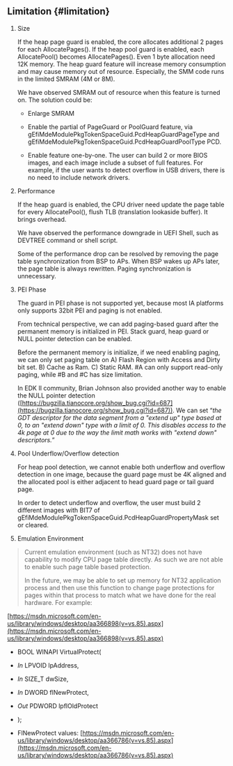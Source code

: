 <!--- @file
  Additional Overflow Detection file: - Limitation

  Copyright (c) 2018, Intel Corporation. All rights reserved.<BR>

  Redistribution and use in source (original document form) and 'compiled'
  forms (converted to PDF, epub, HTML and other formats) with or without
  modification, are permitted provided that the following conditions are met:

  1) Redistributions of source code (original document form) must retain the
     above copyright notice, this list of conditions and the following
     disclaimer as the first lines of this file unmodified.

  2) Redistributions in compiled form (transformed to other DTDs, converted to
     PDF, epub, HTML and other formats) must reproduce the above copyright
     notice, this list of conditions and the following disclaimer in the
     documentation and/or other materials provided with the distribution.

  THIS DOCUMENTATION IS PROVIDED BY TIANOCORE PROJECT "AS IS" AND ANY EXPRESS OR
  IMPLIED WARRANTIES, INCLUDING, BUT NOT LIMITED TO, THE IMPLIED WARRANTIES OF
  MERCHANTABILITY AND FITNESS FOR A PARTICULAR PURPOSE ARE DISCLAIMED. IN NO
  EVENT SHALL TIANOCORE PROJECT  BE LIABLE FOR ANY DIRECT, INDIRECT, INCIDENTAL,
  SPECIAL, EXEMPLARY, OR CONSEQUENTIAL DAMAGES (INCLUDING, BUT NOT LIMITED TO,
  PROCUREMENT OF SUBSTITUTE GOODS OR SERVICES; LOSS OF USE, DATA, OR PROFITS;
  OR BUSINESS INTERRUPTION) HOWEVER CAUSED AND ON ANY THEORY OF LIABILITY,
  WHETHER IN CONTRACT, STRICT LIABILITY, OR TORT (INCLUDING NEGLIGENCE OR
  OTHERWISE) ARISING IN ANY WAY OUT OF THE USE OF THIS DOCUMENTATION, EVEN IF
  ADVISED OF THE POSSIBILITY OF SUCH DAMAGE.

-->

## Limitation {#limitation}

1.  Size

    If the heap page guard is enabled, the core allocates additional 2 pages for each AllocatePages(). If the heap pool guard is enabled, each AllocatePool() becomes AllocatePages(). Even 1 byte allocation need 12K memory. The heap guard feature will increase memory consumption and may cause memory out of resource. Especially, the SMM code runs in the limited SMRAM (4M or 8M).

    We have observed SMRAM out of resource when this feature is turned on. The solution could be:

    *   Enlarge SMRAM

    *   Enable the partial of PageGuard or PoolGuard feature, via gEfiMdeModulePkgTokenSpaceGuid.PcdHeapGuardPageType and gEfiMdeModulePkgTokenSpaceGuid.PcdHeapGuardPoolType PCD.

    *   Enable feature one-by-one. The user can build 2 or more BIOS images, and each image include a subset of full features. For example, if the user wants to detect overflow in USB drivers, there is no need to include network drivers.

2.  Performance

    If the heap guard is enabled, the CPU driver need update the page table for every AllocatePool(), flush TLB (translation lookaside buffer). It brings overhead.

    We have observed the performance downgrade in UEFI Shell, such as DEVTREE command or shell script.

    Some of the performance drop can be resolved by removing the page table synchronization from BSP to APs. When BSP wakes up APs later, the page table is always rewritten. Paging synchronization is unnecessary.

3.  PEI Phase

    The guard in PEI phase is not supported yet, because most IA platforms only supports 32bit PEI and paging is not enabled.

    From technical perspective, we can add paging-based guard after the permanent memory is initialized in PEI. Stack guard, heap guard or NULL pointer detection can be enabled.

    Before the permanent memory is initialize, if we need enabling paging, we can only set paging table on A) Flash Region with Access and Dirty bit set. B) Cache as Ram. C) Static RAM. #A can only support read-only paging, while #B and #C has size limitation.

    In EDK II community, Brian Johnson also provided another way to enable the NULL pointer detection ([https://bugzilla.tianocore.org/show_bug.cgi?id=687](https://bugzilla.tianocore.org/show_bug.cgi?id=687)). We can set “_the GDT descriptor for the data segment from a &quot;extend up&quot; type based at 0, to an &quot;extend down&quot; type with a limit of 0\. This disables access to the 4k page at 0 due to the way the limit math works with &quot;extend down&quot; descriptors._”

4.  Pool Underflow/Overflow detection

    For heap pool detection, we cannot enable both underflow and overflow detection in one image, because the guard page must be 4K aligned and the allocated pool is either adjacent to head guard page or tail guard page.

    In order to detect underflow and overflow, the user must build 2 different images with BIT7 of gEfiMdeModulePkgTokenSpaceGuid.PcdHeapGuardPropertyMask set or cleared.

5.  Emulation Environment

> Current emulation environment (such as NT32) does not have capability to modify CPU page table directly. As such we are not able to enable such page table based protection.
> 
> In the future, we may be able to set up memory for NT32 application process and then use this function to change page protections for pages within that process to match what we have done for the real hardware. For example:

[https://msdn.microsoft.com/en-us/library/windows/desktop/aa366898(v=vs.85).aspx](https://msdn.microsoft.com/en-us/library/windows/desktop/aa366898(v=vs.85).aspx)  

*   BOOL WINAPI VirtualProtect(

*   _In_  LPVOID lpAddress,

*   _In_  SIZE_T dwSize,

*   _In_  DWORD  flNewProtect,

*   _Out_ PDWORD lpflOldProtect

*   ); 

*   FlNewProtect values: [https://msdn.microsoft.com/en-us/library/windows/desktop/aa366786(v=vs.85).aspx](https://msdn.microsoft.com/en-us/library/windows/desktop/aa366786(v=vs.85).aspx)